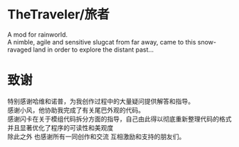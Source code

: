 # TheTraveler/旅者
A mod for rainworld.    <br />
A nimble, agile and sensitive slugcat from far away, came to this snow-ravaged land in order to explore the distant past...
<br />
# 致谢
特别感谢哈维和诺普，为我创作过程中的大量疑问提供解答和指导。<br />
感谢小风，他协助我完成了有关尾巴外观的代码。<br />
感谢闪卡在关于模组代码拆分方面的指导，自己由此得以彻底重新整理代码的格式 并且显著优化了程序的可读性和美观度<br />
除此之外 也感谢所有一同创作和交流 互相激励和支持的朋友们。<br />
